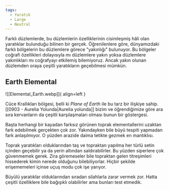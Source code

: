 ```yaml
---
tags:
  - Yaratık
  - Large
  - Neutral
---  
```

  
Farklı düzlemlerde, bu düzlemlerin özelliklerinin cisimleşmiş hâli olan yaratıklar bulunduğu bilinen bir gerçek. Öğrenilenlere göre, dünyamızdaki farklı bölgelerin bu düzlemlere görece "yakınlığı" bulunuyor. Bu bölgeler coğrafi özellikleri dolayısıyla mı düzlemlere yakın yoksa düzlemlere yakınlıkları mı coğrafyayı etkilemiş bilemiyoruz. Ancak yakın olunan düzlemden oraya çeşitli yaratıkların geçebilmesi mümkün.  
  
## Earth Elemental  
![[Elemental_Earth.webp]]{ align=left }  
  
  
Cüce Krallıkları bölgesi, belli ki *Plane of Earth* ile bu tarz bir ilişkiye sahip. [[0903 - Aurelia Yolunda|Aurelia yolunda]] bizim ve öğrendiğimize göre ara sıra kervanların da çeşitli karşılaşmaları olması bunun bir göstergesi.  
  
Başta herhangi bir kayadan farksız görünen toprak elementallerini uzaktan fark edebilmek gerçekten çok zor. Yakındayken bile büyü tespiti yapmadan fark anlaşılmıyor. O yüzden arazide daima tetikte gezmek en mantıklısı.  
  
Toprak yaratıkları olduklarından taş ve topraktan yapılma her türlü setin içinden geçebilir ya da yerin altından saldırabilirler. Bu yüzden siperlere çok güvenmemek gerek. Zira göremeseler bile topraktan gelen titreşimleri hissederek kimin nerede olduğunu bilebiliyorlar. Hiçbir şekilde erişememeleri içinse uçuş modu çok işe yarıyor.  
  
Büyülü yaratıklar olduklarından sıradan silahlarla zarar vermek zor. Hatta çeşitli özelliklere bile bağışıklı olabilirler ama bunları test etmedik.